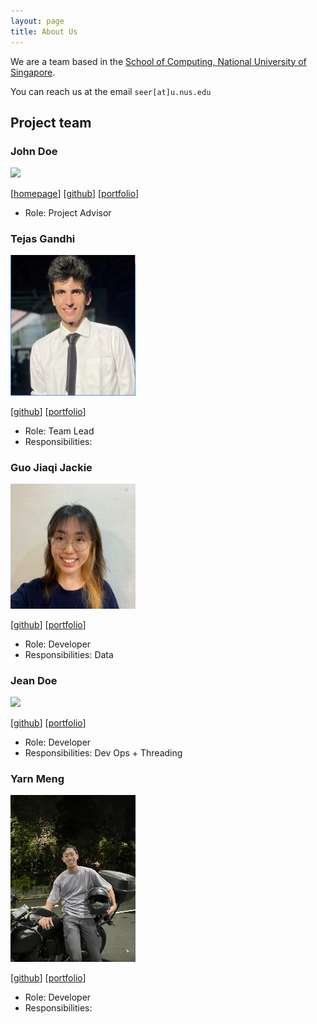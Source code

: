 ```yaml
---
layout: page
title: About Us
---
```


We are a team based in the [School of Computing, National University of Singapore](http://www.comp.nus.edu.sg).

You can reach us at the email `seer[at]u.nus.edu`

## Project team

### John Doe

<img src="images/johndoe.png" width="200px">

[[homepage](http://www.comp.nus.edu.sg/~damithch)]
[[github](https://github.com/johndoe)]
[[portfolio](team/johndoe.md)]

* Role: Project Advisor

### Tejas Gandhi

<img src="images/newway1814.png" width="200px">

[[github](http://github.com/newway1814)]
[[portfolio](team/newway1814.md)]

* Role: Team Lead
* Responsibilities:

### Guo Jiaqi Jackie

<img src="images/guojiaqijackie.jpeg" width="200px">

[[github](http://github.com/guojiaqijackie)] [[portfolio](team/guojiaqijackie.md)]

* Role: Developer
* Responsibilities: Data

### Jean Doe

<img src="images/johndoe.png" width="200px">

[[github](http://github.com/johndoe)]
[[portfolio](team/johndoe.md)]

* Role: Developer
* Responsibilities: Dev Ops + Threading

### Yarn Meng

<img src="images/yarnmeng.png" width="200px">

[[github](http://github.com/yarnmengnus)]
[[portfolio](team/yarnmeng.md)]

* Role: Developer
* Responsibilities: 
